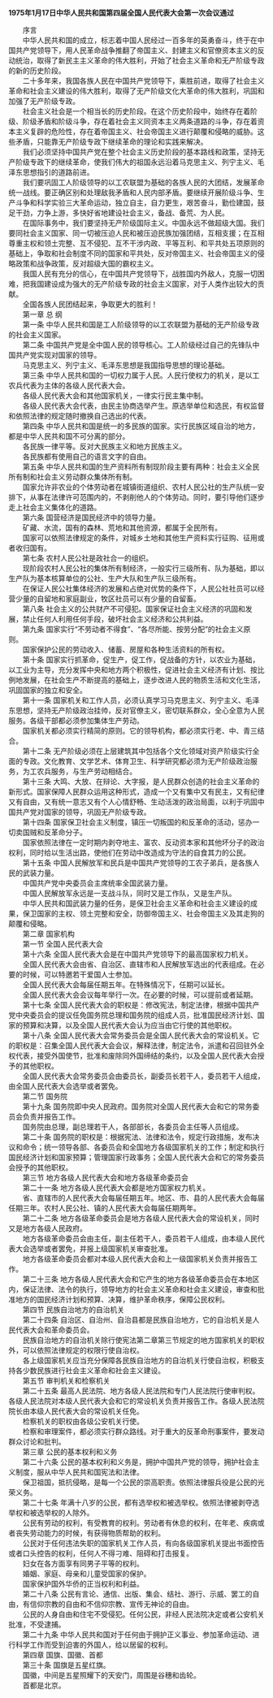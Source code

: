 **1975年1月17日中华人民共和国第四届全国人民代表大会第一次会议通过**

&emsp;&emsp;序言  
&emsp;&emsp;中华人民共和国的成立，标志着中国人民经过一百多年的英勇奋斗，终于在中国共产党领导下，用人民革命战争推翻了帝国主义、封建主义和官僚资本主义的反动统治，取得了新民主主义革命的伟大胜利，开始了社会主义革命和无产阶级专政的新的历史阶段。    
&emsp;&emsp;二十多年来，我国各族人民在中国共产党领导下，乘胜前进，取得了社会主义革命和社会主义建设的伟大胜利，取得了无产阶级文化大革命的伟大胜利，巩固和加强了无产阶级专政。  
&emsp;&emsp;社会主义社会是一个相当长的历史阶段。在这个历史阶段中，始终存在着阶级、阶级矛盾和阶级斗争，存在着社会主义同资本主义两条道路的斗争，存在着资本主义复辟的危险性，存在着帝国主义、社会帝国主义进行颠覆和侵略的威胁。这些矛盾，只能靠无产阶级专政下继续革命的理论和实践来解决。  
&emsp;&emsp;我们必须坚持中国共产党在整个社会主义历史阶段的基本路线和政策，坚持无产阶级专政下的继续革命，使我们伟大的祖国永远沿着马克思主义、列宁主义、毛泽东思想指引的道路前进。     
&emsp;&emsp;我们要巩固工人阶级领导的以工农联盟为基础的各族人民的大团结，发展革命统一战线。要正确区别和处理敌我矛盾和人民内部矛盾。要继续开展阶级斗争、生产斗争和科学实验三大革命运动，独立自主，自力更生，艰苦奋斗，勤俭建国，鼓足干劲，力争上游，多快好省地建设社会主义，备战、备荒、为人民。  
&emsp;&emsp;在国际事务中，我们要坚持无产阶级国际主义。中国永远不做超级大国。我们要同社会主义国家、同一切被压迫人民和被压迫民族加强团结，互相支援；在互相尊重主权和领土完整、互不侵犯、互不干涉内政、平等互利、和平共处五项原则的基础上，争取和社会制度不同的国家和平共处，反对帝国主义、社会帝国主义的侵略政策和战争政策，反对超级大国的霸权主义。  
&emsp;&emsp;我国人民有充分的信心，在中国共产党领导下，战胜国内外敌人，克服一切困难，把我国建设成为强大的无产阶级专政的社会主义国家，对于人类作出较大的贡献。    
&emsp;&emsp;全国各族人民团结起来，争取更大的胜利！  
&emsp;&emsp;第一章    总    纲  
&emsp;&emsp;第一条    中华人民共和国是工人阶级领导的以工农联盟为基础的无产阶级专政的社会主义国家。  
&emsp;&emsp;第二条    中国共产党是全中国人民的领导核心。工人阶级经过自己的先锋队中国共产党实现对国家的领导。  
&emsp;&emsp;马克思主义、列宁主义、毛泽东思想是我国指导思想的理论基础。  
&emsp;&emsp;第三条    中华人民共和国的一切权力属于人民。人民行使权力的机关，是以工农兵代表为主体的各级人民代表大会。  
&emsp;&emsp;各级人民代表大会和其他国家机关，一律实行民主集中制。  
&emsp;&emsp;各级人民代表大会代表，由民主协商选举产生。原选举单位和选民，有权监督和依照法律的规定随时撤换自己选出的代表。  
&emsp;&emsp;第四条    中华人民共和国是统一的多民族的国家。实行民族区域自治的地方，都是中华人民共和国不可分离的部分。  
&emsp;&emsp;各民族一律平等。反对大民族主义和地方民族主义。  
&emsp;&emsp;各民族都有使用自己的语言文字的自由。  
&emsp;&emsp;第五条    中华人民共和国的生产资料所有制现阶段主要有两种：社会主义全民所有制和社会主义劳动群众集体所有制。  
&emsp;&emsp;国家允许非农业的个体劳动者在城镇街道组织、农村人民公社的生产队统一安排下，从事在法律许可范围内的，不剥削他人的个体劳动。同时，要引导他们逐步走上社会主义集体化的道路。  
&emsp;&emsp;第六条    国营经济是国民经济中的领导力量。  
&emsp;&emsp;矿藏、水流，国有的森林、荒地和其他资源，都属于全民所有。  
&emsp;&emsp;国家可以依照法律规定的条件，对城乡土地和其他生产资料实行征购、征用或者收归国有。  
&emsp;&emsp;第七条    农村人民公社是政社合一的组织。  
&emsp;&emsp;现阶段农村人民公社的集体所有制经济，一般实行三级所有、队为基础，即以生产队为基本核算单位的公社、生产大队和生产队三级所有。  
&emsp;&emsp;在保证人民公社集体经济的发展和占绝对优势的条件下，人民公社社员可以经营少量的自留地和家庭副业，牧区社员可以有少量的自留畜。  
&emsp;&emsp;第八条    社会主义的公共财产不可侵犯。国家保证社会主义经济的巩固和发展，禁止任何人利用任何手段，破坏社会主义经济和公共利益。  
&emsp;&emsp;第九条    国家实行“不劳动者不得食”、“各尽所能、按劳分配”的社会主义原则。  
&emsp;&emsp;国家保护公民的劳动收入、储蓄、房屋和各种生活资料的所有权。  
&emsp;&emsp;第十条    国家实行抓革命，促生产，促工作，促战备的方针，以农业为基础，以工业为主导，充分发挥中央和地方两个积极性，促进社会主义经济有计划、按比例地发展，在社会生产不断提高的基础上，逐步改进人民的物质生活和文化生活，巩固国家的独立和安全。  
&emsp;&emsp;第十一条    国家机关和工作人员，必须认真学习马克思主义、列宁主义、毛泽东思想，坚持无产阶级政治挂帅，反对官僚主义，密切联系群众，全心全意为人民服务。各级干部都必须参加集体生产劳动。  
&emsp;&emsp;国家机关都必须实行精简的原则。它的领导机构，都必须实行老、中、青三结合。  
&emsp;&emsp;第十二条    无产阶级必须在上层建筑其中包括各个文化领域对资产阶级实行全面的专政。文化教育、文学艺术、体育卫生、科学研究都必须为无产阶级政治服务，为工农兵服务，与生产劳动相结合。  
&emsp;&emsp;第十三条    大鸣、大放、在辩论、大字报，是人民群众创造的社会主义革命的新形式。国家保障人民群众运用这种形式，造成一个又有集中又有民主，又有纪律又有自由，又有统一意志又有个人心情舒畅、生动活泼的政治局面，以利于巩固中国共产党对国家的领导，巩固无产阶级专政。  
&emsp;&emsp;第十四条    国家保卫社会主义制度，镇压一切叛国的和反革命的活动，惩办一切卖国贼和反革命分子。  
&emsp;&emsp;国家依照法律在一定时期内剥夺地主、富农、反动资本家和其他坏分子的政治权利，同时给以生活出路，使他们在劳动中改造成为守法的自食其力的公民。  
&emsp;&emsp;第十五条    中国人民解放军和民兵是中国共产党领导的工农子弟兵，是各族人民的武装力量。  
&emsp;&emsp;中国共产党中央委员会主席统率全国武装力量。  
&emsp;&emsp;中国人民解放军永远是一支战斗队，同时又是工作队，又是生产队。  
&emsp;&emsp;中华人民共和国武装力量的任务，是保卫社会主义革命和社会主义建设的成果，保卫国家的主权、领土完整和安全，防御帝国主义、社会帝国主义及其走狗的颠覆和侵略。  
&emsp;&emsp;第二章    国家机构  
&emsp;&emsp;第一节    全国人民代表大会  
&emsp;&emsp;第十六条    全国人民代表大会是在中国共产党领导下的最高国家权力机关。  
&emsp;&emsp;全国人民代表大会由省、自治区、直辖市和人民解放军选出的代表组成。在必要的时候，可以特邀若干爱国人士参加。  
&emsp;&emsp;全国人民代表大会每届任期五年。在特殊情况下，任期可以延长。  
&emsp;&emsp;全国人民代表大会会议每年举行一次。在必要的时候，可以提前或者延期。  
&emsp;&emsp;第十七条    全国人民代表大会的职权是：修改宪法，制定法律，根据中国共产党中央委员会的提议任免国务院总理和国务院的组成人员，批准国民经济计划、国家的预算和决算，以及全国人民代表大会认为应当由它行使的其他职权。  
&emsp;&emsp;第十八条    全国人民代表大会常务委员会是全国人民代表大会的常设机关。它的职权是：召集全国人民代表大会会议，解释法律，制定法令，派遣和召回驻外全权代表，接受外国使节，批准和废除同外国缔结的条约，以及全国人民代表大会授予的其他职权。  
&emsp;&emsp;全国人民代表大会常务委员会由委员长，副委员长若干人，委员若干人组成，由全国人民代表大会选举或者罢免。  
&emsp;&emsp;第二节    国务院  
&emsp;&emsp;第十九条    国务院即中央人民政府。国务院对全国人民代表大会和它的常务委员会负责并报告工作。  
&emsp;&emsp;国务院由总理，副总理若干人，各部部长，各委员会主任等人员组成。  
&emsp;&emsp;第二十条    国务院的职权是：根据宪法、法律和法令，规定行政措施，发布决议和命令；统一领导各部、各委员会和全国地方各级国家机关的工作；制定和执行国民经济计划和国家预算；管理国家行政事务；全国人民代表大会和它的常务委员会授予的其他职权。  
&emsp;&emsp;第三节    地方各级人民代表大会和地方各级革命委员会  
&emsp;&emsp;第二十一条    地方各级人民代表大会都是地方国家权力机关。  
&emsp;&emsp;省、直辖市的人民代表大会每届任期五年。地区、市、县的人民代表大会每届任期三年。农村人民公社、镇的人民代表大会每届任期两年。  
&emsp;&emsp;第二十二条    地方各级革命委员会是地方各级人民代表大会的常设机关，同时又是地方各级人民政府。  
&emsp;&emsp;地方各级革命委员会由主任，副主任若干人，委员若干人组成，由本级人民代表大会选举或者罢免，并报上级国家机关审查批准。  
&emsp;&emsp;地方各级革命委员会都对本级人民代表大会和上一级国家机关负责并报告工作。  
&emsp;&emsp;第二十三条    地方各级人民代表大会和它产生的地方各级革命委员会在本地区内，保证法律、法令的执行，领导地方的社会主义革命和社会主义建设，审查和批准地方的国民经济计划和预算、决算，维护革命秩序，保障公民权利。  
&emsp;&emsp;第四节    民族自治地方的自治机关  
&emsp;&emsp;第二十四条    自治区、自治州、自治县都是民族自治地方，它的自治机关是人民代表大会和革命委员会。  
&emsp;&emsp;民族自治地方的自治机关除行使宪法第二章第三节规定的地方国家机关的职权外，可以依照法律规定的权限行使自治权。  
&emsp;&emsp;各上级国家机关应当充分保障各民族自治地方的自治机关行使自治权，积极支持各少数民族进行社会主义革命和社会主义建设。  
&emsp;&emsp;第五节    审判机关和检察机关  
&emsp;&emsp;第二十五条    最高人民法院、地方各级人民法院和专门人民法院行使审判权。各级人民法院对本级人民代表大会和它的常设机关负责并报告工作。各级人民法院院长由本级人民代表大会的常设机关任免。  
&emsp;&emsp;检察机关的职权由各级公安机关行使。  
&emsp;&emsp;检察和审理案件，都必须实行群众路线。对于重大的反革命刑事案件，要发动群众讨论和批判。  
&emsp;&emsp;第三章    公民的基本权利和义务  
&emsp;&emsp;第二十六条    公民的基本权利和义务是，拥护中国共产党的领导，拥护社会主义制度，服从中华人民共和国宪法和法律。  
&emsp;&emsp;保卫祖国，抵抗侵略，是每一个公民的崇高职责。依照法律服兵役是公民的光荣义务。  
&emsp;&emsp;第二十七条    年满十八岁的公民，都有选举权和被选举权。依照法律被剥夺选举权和被选举权的人除外。  
&emsp;&emsp;公民有劳动的权利，有受教育的权利。劳动者有休息的权利，在年老、疾病或者丧失劳动能力的时候，有获得物质帮助的权利。  
&emsp;&emsp;公民对于任何违法失职的国家机关工作人员，有向各级国家机关提出书面控告或者口头控告的权利，任何人不得刁难、阻碍和打击报复。  
&emsp;&emsp;妇女在各方面享有同男子平等的权利。  
&emsp;&emsp;婚姻、家庭、母亲和儿童受国家的保护。  
&emsp;&emsp;国家保护国外华侨的正当权利和利益。  
&emsp;&emsp;第二十八条    公民有言论、通信、出版、集会、结社、游行、示威、罢工的自由，有信仰宗教的自由和不信仰宗教、宣传无神论的自由。  
&emsp;&emsp;公民的人身自由和住宅不受侵犯。任何公民，非经人民法院决定或者公安机关批准，不受逮捕。  
&emsp;&emsp;第二十九条    中华人民共和国对于任何由于拥护正义事业、参加革命运动、进行科学工作而受到迫害的外国人，给以居留的权利。  
&emsp;&emsp;第四章    国旗、国徽、首都  
&emsp;&emsp;第三十条    国旗是五星红旗。  
&emsp;&emsp;国徽，中间是五星照耀下的天安门，周围是谷穗和齿轮。  
&emsp;&emsp;首都是北京。  
